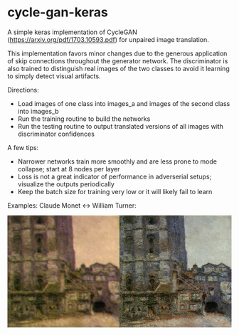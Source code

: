 # cycle-gan-keras

A simple keras implementation of CycleGAN (https://arxiv.org/pdf/1703.10593.pdf) for unpaired image translation.

This implementation favors minor changes due to the generous application of skip connections throughout the generator network. The discriminator is also trained to distinguish real images of the two classes to avoid it learning to simply detect visual artifacts. 

Directions:
* Load images of one class into images_a and images of the second class into images_b
* Run the training routine to build the networks
* Run the testing routine to output translated versions of all images with discriminator confidences

A few tips:
* Narrower networks train more smoothly and are less prone to mode collapse; start at 8 nodes per layer
* Loss is not a great indicator of performance in adverserial setups; visualize the outputs periodically
* Keep the batch size for training very low or it will likely fail to learn

Examples:
Claude Monet <-> William Turner:

![Monet to Turner](output/Claude_Monet_24.jpg_translated_[[0.53027546]].png)
